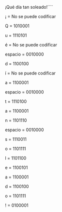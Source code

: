 ¡Qué día tan soleado!````

¡ = No se puede codificar

Q = 1010001

u = 1110101	

é = No se puede codificar

espacio = 0010000

d = 1100100

í = No se puede codificar

a = 1100001

espacio = 0010000

t = 1110100

a = 1100001

n = 1101110	

espacio = 0010000

s = 1110011

o = 1101111

l = 1101100	

e = 1100101

a = 1100001

d = 1100100

o = 1101111

! = 0100001	